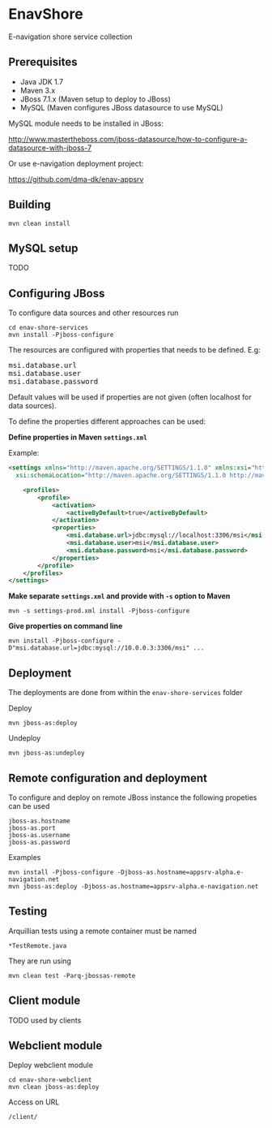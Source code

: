# EnavShore #

E-navigation shore service collection

## Prerequisites ##

* Java JDK 1.7
* Maven 3.x
* JBoss 7.1.x (Maven setup to deploy to JBoss)
* MySQL (Maven configures JBoss datasource to use MySQL)

MySQL module needs to be installed in JBoss: 

<http://www.mastertheboss.com/jboss-datasource/how-to-configure-a-datasource-with-jboss-7>

Or use e-navigation deployment project:

<https://github.com/dma-dk/enav-appsrv>

## Building ##

	mvn clean install

## MySQL setup ##

TODO

## Configuring JBoss ##

To configure data sources and other resources run

	cd enav-shore-services
	mvn install -Pjboss-configure

The resources are configured with properties that needs to be defined. E.g:

<pre>
msi.database.url
msi.database.user
msi.database.password
</pre>

Default values will be used if properties are not given (often localhost for data sources).

To define the properties different approaches can be used:

**Define properties in Maven `settings.xml`**

Example:
```xml
<settings xmlns="http://maven.apache.org/SETTINGS/1.1.0" xmlns:xsi="http://www.w3.org/2001/XMLSchema-instance"
  xsi:schemaLocation="http://maven.apache.org/SETTINGS/1.1.0 http://maven.apache.org/xsd/settings-1.1.0.xsd">

	<profiles>
		<profile>
			<activation>
				<activeByDefault>true</activeByDefault>					
			</activation>
			<properties>
				<msi.database.url>jdbc:mysql://localhost:3306/msi</msi.database.url>
				<msi.database.user>msi</msi.database.user>
				<msi.database.password>msi</msi.database.password>
			</properties>
		</profile>
	</profiles>
</settings>
```

**Make separate `settings.xml` and provide with `-s` option to Maven**

	mvn -s settings-prod.xml install -Pjboss-configure 

**Give properties on command line**

	mvn install -Pjboss-configure -D"msi.database.url=jdbc:mysql://10.0.0.3:3306/msi" ...	

## Deployment ##

The deployments are done from within the `enav-shore-services` folder

Deploy

	mvn jboss-as:deploy

Undeploy

	mvn jboss-as:undeploy

## Remote configuration and deployment ##

To configure and deploy on remote JBoss instance the following propeties can be used

	jboss-as.hostname
	jboss-as.port
	jboss-as.username
	jboss-as.password
	
Examples

	mvn install -Pjboss-configure -Djboss-as.hostname=appsrv-alpha.e-navigation.net
	mvn jboss-as:deploy -Djboss-as.hostname=appsrv-alpha.e-navigation.net
	
## Testing ##

Arquillian tests using a remote container must be named

	*TestRemote.java
	
They are run using

	mvn clean test -Parq-jbossas-remote
	
## Client module ##

TODO used by clients

## Webclient module ##

Deploy webclient module

    cd enav-shore-webclient
    mvn clean jboss-as:deploy

Access on URL

    /client/

